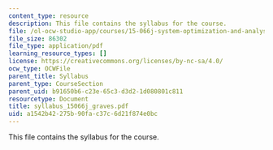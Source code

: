 ```yaml
---
content_type: resource
description: This file contains the syllabus for the course.
file: /ol-ocw-studio-app/courses/15-066j-system-optimization-and-analysis-for-manufacturing-summer-2003/a1542b42275b90fac37c6d21f874e0bc_syllabus_15066j_graves.pdf
file_size: 86302
file_type: application/pdf
learning_resource_types: []
license: https://creativecommons.org/licenses/by-nc-sa/4.0/
ocw_type: OCWFile
parent_title: Syllabus
parent_type: CourseSection
parent_uid: b91650b6-c23e-65c3-d3d2-1d080801c811
resourcetype: Document
title: syllabus_15066j_graves.pdf
uid: a1542b42-275b-90fa-c37c-6d21f874e0bc
---
```

This file contains the syllabus for the course.